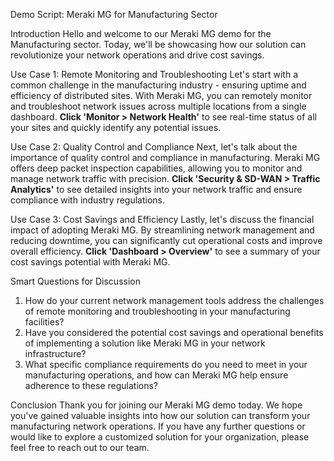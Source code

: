Demo Script: Meraki MG for Manufacturing Sector

Introduction
Hello and welcome to our Meraki MG demo for the Manufacturing sector. Today, we'll be showcasing how our solution can revolutionize your network operations and drive cost savings. 

Use Case 1: Remote Monitoring and Troubleshooting
Let's start with a common challenge in the manufacturing industry - ensuring uptime and efficiency of distributed sites. With Meraki MG, you can remotely monitor and troubleshoot network issues across multiple locations from a single dashboard. **Click 'Monitor > Network Health'** to see real-time status of all your sites and quickly identify any potential issues.

Use Case 2: Quality Control and Compliance
Next, let's talk about the importance of quality control and compliance in manufacturing. Meraki MG offers deep packet inspection capabilities, allowing you to monitor and manage network traffic with precision. **Click 'Security & SD-WAN > Traffic Analytics'** to see detailed insights into your network traffic and ensure compliance with industry regulations.

Use Case 3: Cost Savings and Efficiency
Lastly, let's discuss the financial impact of adopting Meraki MG. By streamlining network management and reducing downtime, you can significantly cut operational costs and improve overall efficiency. **Click 'Dashboard > Overview'** to see a summary of your cost savings potential with Meraki MG.

Smart Questions for Discussion
1. How do your current network management tools address the challenges of remote monitoring and troubleshooting in your manufacturing facilities?
2. Have you considered the potential cost savings and operational benefits of implementing a solution like Meraki MG in your network infrastructure?
3. What specific compliance requirements do you need to meet in your manufacturing operations, and how can Meraki MG help ensure adherence to these regulations?

Conclusion
Thank you for joining our Meraki MG demo today. We hope you've gained valuable insights into how our solution can transform your manufacturing network operations. If you have any further questions or would like to explore a customized solution for your organization, please feel free to reach out to our team.